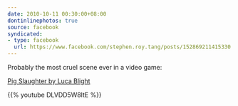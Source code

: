 ```yaml
---
date: 2010-10-11 00:30:00+08:00
dontinlinephotos: true
source: facebook
syndicated:
- type: facebook
  url: https://www.facebook.com/stephen.roy.tang/posts/152869211415330
---
```


Probably the most cruel scene ever in a video game: 

[Pig Slaughter by Luca Blight](https://www.youtube.com/watch?v=DLVDD5W8ltE)



{{% youtube DLVDD5W8ltE %}}